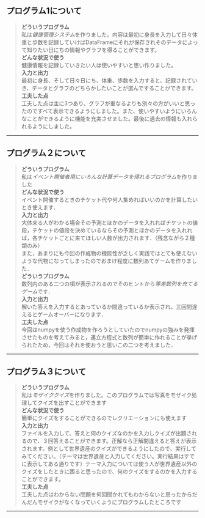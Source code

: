 ## プログラム1について<br>
>**どういうプログラム**<br>
>私は*健康管理システム*を作りました。内容は最初に身長を入力して日々体重と歩数を記録していけばDataFrameにそれが保存されそのデータによって知りたい日にちの情報やグラフを得ることができます。<br>
**どんな状況で使う**<br>
>健康情報を記録していきたい人は使いやすいと思い作りました。<br>
**入力と出力**<br>
>最初に身長、そして日々日にち、体重、歩数を入力すると、記録されていき、データとグラフのどちらかしたいことが選んですることができます。<br>
**工夫した点**<br>
>工夫した点は主に3つあり、グラフが重なるよりも別々の方がいいと思ったのですべて表示できるようにしました。また、使いやすいようにいろんなことができるように機能を充実させました。最後に過去の情報も入れられるようにしました。<br>
-----
## プログラム２について
>**どういうプログラム**<br>
>私は*イベント開催者用にいろんな計算データを得れるプログラム*を作りました<br>
**どんな状況で使う**<br>
イベント開催するときのチケット代や何人集めればいいのかを計算したいとき使えます．<br>
**入力と出力**<br>
大体来る人がわかる場合その予測とほかのデータを入れればチケットの値段，チケットの値段を決めているならその予測とほかのデータを入れれば，各チケットごとに来てほしい人数が出力されます．（残念ながら２種類のみ）<br>
また，あまりにも今回の作成物の機能性が乏しく実践ではとても使えないような代物になってしまったのでおまけ程度に数列あてゲームを作りました．<br>
>**どういうプログラム**<br>
数列内のある二つの項が表示されるのでそのヒントから*等差数列を充てるゲーム*です．<br>
**入力と出力**<br>
解いた答えを入力するとあっているか間違っているか表示され，三回間違えるとゲームオーバーになります．<br>
**工夫した点**<br>
今回はnumpyを使う作成物を作ろうとしていたのでnumpyの強みを発揮させたものを考えてみると，連立方程式と数列が簡単に作れることが挙げられたため，今回はそれを使おうと思いこの二つを考えました．
---
## プログラム３について
>**どういうプログラム**<br>
>私は*モザイククイズ*を作りました。このプログラムでは写真をモザイク処理してクイズを出すことができます<br>
**どんな状況で使う**<br>
簡単にクイズをすることができるのでレクリエーションにも使えます<br>
**入力と出力**<br>
ファイルを入力して、答えと何のクイズなのかを入力しクイズが出題されるので、３回答えることができます。正解なら正解間違えると答えが表示されます。例として世界遺産のクイズができるようにしたので、実行してみてください。（テーマは世界遺産と入力してください。実行結果はすでに表示してある通りです）テーマ入力については使う人が世界遺産以外のクイズをしたときに困ると思ったので、何のクイズをするのかを入力することができます。<br>
**工夫した点**<br>
工夫した点はわからない問題を何回聞かれてもわからないと思ったからだんだんモザイクがなくなっていくようにプログラムしたところです
---
